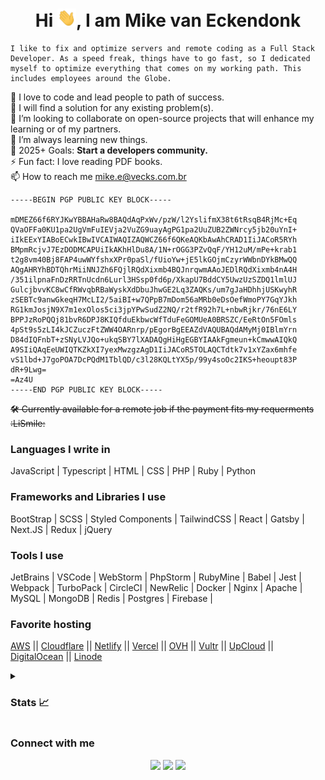 <h1 align="center">Hi <img src="Hi.gif" width="30px">, I am Mike van Eckendonk </h1>

```
I like to fix and optimize servers and remote coding as a Full Stack Developer. As a speed freak, things have to go fast, so I dedicated myself to optimize everything that comes on my working path. This includes employees around the Globe.
```

💞️ I love to code and lead people to path of success. </br>
👀 I will find a solution for any existing problem(s).</br>
💞️ I’m looking to collaborate on open-source projects that will enhance my learning or of my partners.</br>
🌱 I’m always learning new things.</br>
🥅 2025+ Goals: **Start a developers community.** </br>
⚡ Fun fact: I love reading PDF books.</br>
📫 How to reach me mike.e@vecks.com.br</br>

```
-----BEGIN PGP PUBLIC KEY BLOCK-----

mDMEZ66f6RYJKwYBBAHaRw8BAQdAqPxWv/pzW/l2YslifmX38t6tRsqB4RjMc+Eq
QVaOFFa0KU1pa2UgVmFuIEVja2VuZG9uayAgPG1pa2UuZUB2ZWNrcy5jb20uYnI+
iIkEExYIABoECwkIBwIVCAIWAQIZAQWCZ66f6QKeAQKbAwAhCRAD1IiJACoR5RYh
BMpmRcjvJ7EzDODMCAPUiIkAKhHlDu8A/1N+rOGG3PZvQqF/YH12uM/mPe+krab1
t2g8vm40Bj8FAP4uwWYfshxXPr0paSl/fUioYw+jE5lkGOjmCzyrWWbnDYkBMwQQ
AQgAHRYhBDTQhrMiiNNJZh6FQjlRQdXixmb4BQJnrqwmAAoJEDlRQdXixmb4nA4H
/351ilpnaFnDzRRTnUcdn6Lurl3HSsp0fd6p/XkapU7BddCY5UwzUzSZDQ1lmlUJ
GulcjbvvKC8wCfRWvqbRBaWyskXdDbuJhwGE2Lq3ZAQKs/um7gJaHDhhjUSKwyhR
zSEBTc9anwGkeqH7McLI2/5aiBI+w7QPpB7mDom56aMRb0eDsOefWmoPY7GqYJkh
RG1kmJosjN9X7m1exOlos5ci3jpYPwSudZ2NQ/r2tfR92h7L+nbwRjkr/76nE6LY
BPPJzRoPQQj81bvR6DPJ8KIQfduEkbwcWfTduFeGOMUeA0BRSZC/EeRtOn5FOmls
4pSt9s5zLI4kJCZuczFtZWW4OARnrp/pEgorBgEEAZdVAQUBAQdAMyMj0IBlmYrn
D84dIQFnbT+zSNyLVJQo+ukqSBY7lXADAQgHiHgEGBYIAAkFgmeun+kCmwwAIQkQ
A9SIiQAqEeUWIQTKZkXI7yexMwzgzAgD1IiJACoR5TOLAQCTdtk7v1xYZax6mhfe
vS1lbd+J7goPOA7DcPQdM1TblQD/c3l28KQLtYX5p/99y4soOc2IKS+heoupt83P
dR+9Lwg=
=Az4U
-----END PGP PUBLIC KEY BLOCK-----
```

~~🛠️ Currently available for a remote job if the payment fits my requerments :LiSmile:~~

### Languages I write in

JavaScript | Typescript | HTML  | CSS | PHP | Ruby | Python

### Frameworks and Libraries I use

BootStrap | SCSS | Styled Components | TailwindCSS | React | Gatsby | Next.JS | Redux | jQuery

### Tools I use

JetBrains | VSCode | WebStorm | PhpStorm | RubyMine | Babel | Jest | Webpack | TurboPack | CircleCI | NewRelic | Docker | Nginx | Apache | MySQL | MongoDB | Redis | Postgres | Firebase |

### Favorite hosting

[AWS](https://aws.amazon.com/) || [Cloudflare](https://www.cloudflare.com/) ||  [Netlify](https://www.netlify.com/)  || [Vercel](https://vercel.com/) || [OVH](https://www.ovhcloud.com/) || [Vultr](https://www.vultr.com/?ref=8972345-8H) || [UpCloud](https://upcloud.com/signup/?promo=K2UJRH) || [DigitalOcean](https://m.do.co/c/80060d324b9d) || [Linode](https://www.linode.com/)

<details>
<summary><h3>Stats 📈</h3></summary>  

<!-- don't abuse my vercel app, instead deploy your own. -->
[![MrEckendonk's GitHub stats](https://mr-eckendonk-stats.vercel.app/api?username=mrEckendonk&count_private=true&include_all_commits=false&theme=transparent)](https://github.com/mrEckendonk/github-readme-stats)

[![Top Langs](https://mr-eckendonk-stats.vercel.app/api/top-langs/?username=mrEckendonk&langs_count=10&custom_title=Languages%20I%20Love%20to%20Code&count_private=true&layout=compact&theme=transparent)](https://github.com/mrEckendonk/github-readme-stats)

[![Stats](https://mr-eckendonk-stats.vercel.app/api/wakatime?username=mrEckendonk&theme=transparent&hide=other&custom_title=Hours%20Coding%20Some%20Cool%20Things)](https://wakatime.com/@mrEckendonk)
<!-- don't abuse my vercel app, instead deploy your own -->
</details>

### Connect with me

<p align="center">
<a href="https://www.linkedin.com/in/mike-van-eckendonk/"><img src="https://img.shields.io/badge/-Mike%20van%20Eckendonk-0077B5?style=for-the-badge&logo=Linkedin&logoColor=white"/></a> 
<a href="mailto:mike.e@vecks.com.br"><img src="https://img.shields.io/badge/mike.e@vecks.com.br-D14836?style=for-the-badge&logo=Gmail&logoColor=white"/></a>
<a href="https://twitter.com/mike_eckendonk"><img src="https://img.shields.io/badge/-Mike van Eckendonk-1DA1F2?style=for-the-badge&logo=twitter&logoColor=white"/></a>
</p>

<img src="https://analytics.xoommit.com/matomo.php?idsite=4&amp;rec=1" style="border:0" alt="" />
